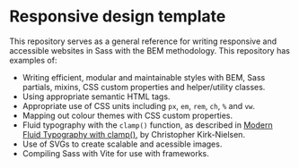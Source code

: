 # Responsive design template

This repository serves as a general reference for writing responsive and accessible websites in Sass with the BEM methodology. This repository has examples of:

- Writing efficient, modular and maintainable styles with BEM, Sass partials, mixins, CSS custom properties and helper/utility classes.
- Using appropriate semantic HTML tags.
- Appropriate use of CSS units including `px`, `em`, `rem`, `ch`, `%` and `vw`.
- Mapping out colour themes with CSS custom properties.
- Fluid typography with the `clamp()` function, as described in [Modern Fluid Typography with clamp()](https://chriskirknielsen.com/blog/modern-fluid-typography-with-clamp/), by Christopher Kirk-Nielsen.
- Use of SVGs to create scalable and acessible images.
- Compiling Sass with Vite for use with frameworks.
